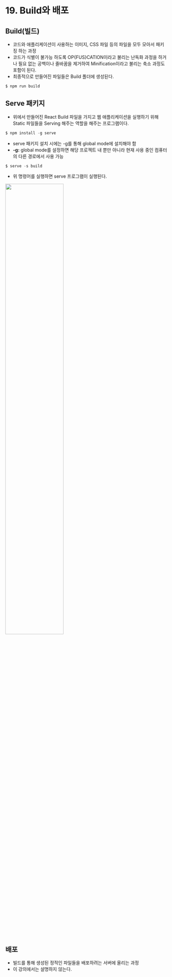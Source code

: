 # 19. Build와 배포

## Build(빌드)

- 코드와 애플리케이션이 사용하는 이미지, CSS 파일 등의 파일을 모두 모아서 패키징 하는 과정
- 코드가 식별이 불가능 하도록 OP{FUS}CATION이라고 불리는 난독화 과정을 하거나 필요 없는 공백이나 줄바꿈을 제거하여 Minification이라고 불리는 축소 과정도 포함이 된다.
- 최종적으로 만들어진 파일들은 Build 폴더에 생성된다.

```jsx
$ npm run build
```

## Serve 패키지

- 위에서 만들어진 React Build 파일을 가지고 웹 애플리케이션을 실행하기 위해  Static 파일들을 Serving 해주는 역할을 해주는 프로그램이다.

```jsx
$ npm install -g serve
```

- serve 패키지 설치 시에는 -g를 통해 global mode에 설치해야 함
- **-g:** global mode를 설정하면 해당 프로젝트 내 뿐만 아니라 현재 사용 중인 컴퓨터의 다른 경로에서 사용 가능

```jsx
$ serve -s build
```

- 위 명령어를 실행하면 serve 프로그램이 실행된다.

<img src="https://user-images.githubusercontent.com/111109411/218306231-ba3ee7ad-60b5-46a7-87e2-d059675a50aa.png" width=60%>


## 배포

- 빌드를 통해 생성된 정적인 파일들을 배포하려는 서버에 올리는 과정
- 이 강의에서는 설명하지 않는다.
